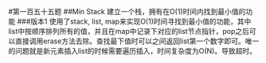 #第一百五十五题
##Min Stack
建立一个栈，拥有在O(1)时间内找到最小值的功能
###版本1
使用了stack, list, map来实现O(1)时间寻找到最小值的功能，其中list中按顺序排列所有的值，并且在map中记录下对应的list节点指针，pop之后可以直接调用erase方法去除。查找最下值时可以之间返回list第一个数字即可。唯一的问题就是新元素插入list的时候需要遍历插入，时间复杂度为O(N)。导致超时。